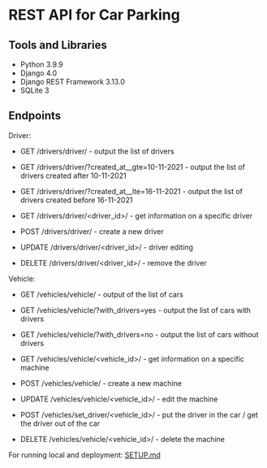 # REST API for Car Parking

## Tools and Libraries

- Python 3.9.9
- Django 4.0
- Django REST Framework 3.13.0
- SQLite 3

## Endpoints
Driver:
+ GET /drivers/driver/ - output the list of drivers
+ GET /drivers/driver/?created_at__gte=10-11-2021 - output the list of drivers created after 10-11-2021
+ GET /drivers/driver/?created_at__lte=16-11-2021 - output the list of drivers created before 16-11-2021

+ GET /drivers/driver/<driver_id>/ - get information on a specific driver
+ POST /drivers/driver/ - create a new driver
+ UPDATE /drivers/driver/<driver_id>/ - driver editing
+ DELETE /drivers/driver/<driver_id>/ - remove the driver

Vehicle:
+ GET /vehicles/vehicle/ - output of the list of cars
+ GET /vehicles/vehicle/?with_drivers=yes - output the list of cars with drivers
+ GET /vehicles/vehicle/?with_drivers=no - output the list of cars without drivers

+ GET /vehicles/vehicle/<vehicle_id>/ - get information on a specific machine
+ POST /vehicles/vehicle/ - create a new machine
+ UPDATE /vehicles/vehicle/<vehicle_id>/ - edit the machine
+ POST /vehicles/set_driver/<vehicle_id>/ - put the driver in the car / get the driver out of the car
+ DELETE /vehicles/vehicle/<vehicle_id>/ - delete the machine

For running local and deployment: [SETUP.md](SETUP.md)